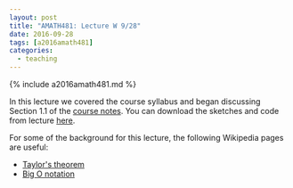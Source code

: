```yaml
---
layout: post
title: "AMATH481: Lecture W 9/28"
date: 2016-09-28
tags: [a2016amath481]
categories:
  - teaching
---
```


{% include a2016amath481.md %}

In this lecture we covered the course syllabus
and began discussing Section 1.1 of the [course notes](/assets/courses/uw-amath-481-a-2016/581-notes-kutz.pdf). You can download
the sketches and code from lecture [here](/assets/courses/uw-amath-481-a-2016/lec-09-28.zip).

For some of the background for this lecture, the
following Wikipedia pages are useful:

- [Taylor's theorem](https://en.wikipedia.org/wiki/Taylor%27s_theorem)
- [Big O notation](https://en.wikipedia.org/wiki/Big_O_notation)
